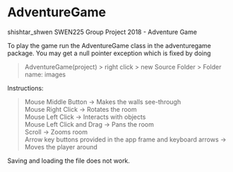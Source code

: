 # AdventureGame

shishtar_shwen SWEN225 Group Project 2018 - Adventure Game

To play the game run the AdventureGame class in the adventuregame package. You 
may get a null pointer exception which is fixed by doing 
> AdventureGame(project) > right click > new Source Folder > Folder name: images

Instructions:
> Mouse Middle Button -> Makes the walls see-through  
> Mouse Right Click -> Rotates the room  
> Mouse Left Click -> Interacts with objects  
> Mouse Left Click and Drag -> Pans the room   
> Scroll -> Zooms room  
> Arrow key buttons provided in the app frame and keyboard arrows -> Moves the player around  

Saving and loading the file does not work.



